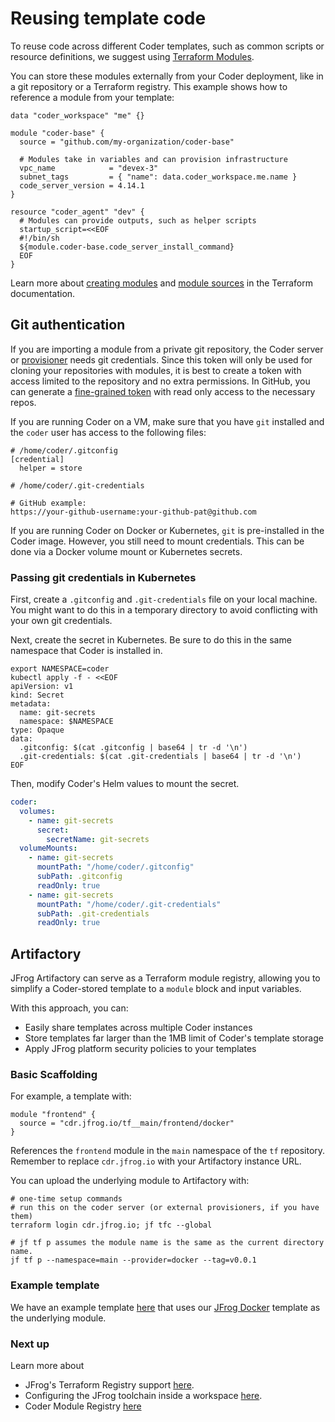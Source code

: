 # Reusing template code

To reuse code across different Coder templates, such as common scripts or
resource definitions, we suggest using
[Terraform Modules](https://developer.hashicorp.com/terraform/language/modules).

You can store these modules externally from your Coder deployment, like in a git
repository or a Terraform registry. This example shows how to reference a module
from your template:

```hcl
data "coder_workspace" "me" {}

module "coder-base" {
  source = "github.com/my-organization/coder-base"

  # Modules take in variables and can provision infrastructure
  vpc_name            = "devex-3"
  subnet_tags         = { "name": data.coder_workspace.me.name }
  code_server_version = 4.14.1
}

resource "coder_agent" "dev" {
  # Modules can provide outputs, such as helper scripts
  startup_script=<<EOF
  #!/bin/sh
  ${module.coder-base.code_server_install_command}
  EOF
}
```

Learn more about
[creating modules](https://developer.hashicorp.com/terraform/language/modules)
and
[module sources](https://developer.hashicorp.com/terraform/language/modules/sources)
in the Terraform documentation.

## Git authentication

If you are importing a module from a private git repository, the Coder server or
[provisioner](../admin/provisioners.md) needs git credentials. Since this token
will only be used for cloning your repositories with modules, it is best to
create a token with access limited to the repository and no extra permissions.
In GitHub, you can generate a
[fine-grained token](https://docs.github.com/en/rest/overview/permissions-required-for-fine-grained-personal-access-tokens?apiVersion=2022-11-28)
with read only access to the necessary repos.

If you are running Coder on a VM, make sure that you have `git` installed and
the `coder` user has access to the following files:

```shell
# /home/coder/.gitconfig
[credential]
  helper = store
```

```shell
# /home/coder/.git-credentials

# GitHub example:
https://your-github-username:your-github-pat@github.com
```

If you are running Coder on Docker or Kubernetes, `git` is pre-installed in the
Coder image. However, you still need to mount credentials. This can be done via
a Docker volume mount or Kubernetes secrets.

### Passing git credentials in Kubernetes

First, create a `.gitconfig` and `.git-credentials` file on your local machine.
You might want to do this in a temporary directory to avoid conflicting with
your own git credentials.

Next, create the secret in Kubernetes. Be sure to do this in the same namespace
that Coder is installed in.

```shell
export NAMESPACE=coder
kubectl apply -f - <<EOF
apiVersion: v1
kind: Secret
metadata:
  name: git-secrets
  namespace: $NAMESPACE
type: Opaque
data:
  .gitconfig: $(cat .gitconfig | base64 | tr -d '\n')
  .git-credentials: $(cat .git-credentials | base64 | tr -d '\n')
EOF
```

Then, modify Coder's Helm values to mount the secret.

```yaml
coder:
  volumes:
    - name: git-secrets
      secret:
        secretName: git-secrets
  volumeMounts:
    - name: git-secrets
      mountPath: "/home/coder/.gitconfig"
      subPath: .gitconfig
      readOnly: true
    - name: git-secrets
      mountPath: "/home/coder/.git-credentials"
      subPath: .git-credentials
      readOnly: true
```

## Artifactory

JFrog Artifactory can serve as a Terraform module registry, allowing you to
simplify a Coder-stored template to a `module` block and input variables.

With this approach, you can:

- Easily share templates across multiple Coder instances
- Store templates far larger than the 1MB limit of Coder's template storage
- Apply JFrog platform security policies to your templates

### Basic Scaffolding

For example, a template with:

```hcl
module "frontend" {
  source = "cdr.jfrog.io/tf__main/frontend/docker"
}
```

References the `frontend` module in the `main` namespace of the `tf` repository.
Remember to replace `cdr.jfrog.io` with your Artifactory instance URL.

You can upload the underlying module to Artifactory with:

```shell
# one-time setup commands
# run this on the coder server (or external provisioners, if you have them)
terraform login cdr.jfrog.io; jf tfc --global

# jf tf p assumes the module name is the same as the current directory name.
jf tf p --namespace=main --provider=docker --tag=v0.0.1
```

### Example template

We have an example template
[here](https://github.com/coder/coder/tree/main/examples/jfrog/remote) that uses
our [JFrog Docker](../platforms/jfrog.md) template as the underlying module.

### Next up

Learn more about

- JFrog's Terraform Registry support
  [here](https://jfrog.com/help/r/jfrog-artifactory-documentation/terraform-registry).
- Configuring the JFrog toolchain inside a workspace
  [here](../platforms/jfrog.md).
- Coder Module Registry [here](https://registry.coder.com/modules)

